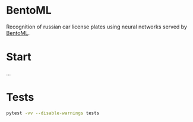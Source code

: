 # BentoML

Recognition of russian car license plates using neural networks served by [BentoML](https://www.bentoml.com/).

# Start

...

# Tests

```bash
pytest -vv --disable-warnings tests
```
